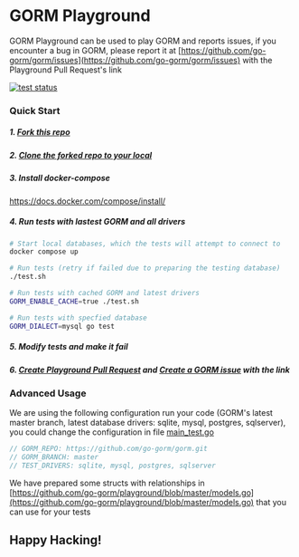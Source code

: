 # GORM Playground

GORM Playground can be used to play GORM and reports issues, if you encounter a bug in GORM, please report it at [https://github.com/go-gorm/gorm/issues](https://github.com/go-gorm/gorm/issues) with the Playground Pull Request's link

[![test status](https://github.com/go-gorm/playground/workflows/tests/badge.svg?branch=master "test status")](https://github.com/go-gorm/playground/actions)

### Quick Start

##### 1. [Fork this repo](https://docs.github.com/en/free-pro-team@latest/github/getting-started-with-github/fork-a-repo)

##### 2. [Clone the forked repo to your local](https://docs.github.com/en/free-pro-team@latest/github/creating-cloning-and-archiving-repositories/cloning-a-repository)

##### 3. Install docker-compose

https://docs.docker.com/compose/install/

##### 4. Run tests with lastest GORM and all drivers

```bash
# Start local databases, which the tests will attempt to connect to
docker compose up

# Run tests (retry if failed due to preparing the testing database)
./test.sh

# Run tests with cached GORM and latest drivers
GORM_ENABLE_CACHE=true ./test.sh

# Run tests with specfied database
GORM_DIALECT=mysql go test
```

##### 5. Modify tests and make it fail

##### 6. [Create Playground Pull Request](https://docs.github.com/en/free-pro-team@latest/github/collaborating-with-issues-and-pull-requests/creating-a-pull-request) and [Create a GORM issue](https://github.com/go-gorm/gorm/issues/new?template=bug_report.md) with the link

### Advanced Usage

We are using the following configuration run your code (GORM's latest master branch, latest database drivers: sqlite, mysql, postgres, sqlserver), you could change the configuration in file [main_test.go](https://github.com/go-gorm/playground/edit/master/main_test.go)

```go
// GORM_REPO: https://github.com/go-gorm/gorm.git
// GORM_BRANCH: master
// TEST_DRIVERS: sqlite, mysql, postgres, sqlserver
```

We have prepared some structs with relationships in [https://github.com/go-gorm/playground/blob/master/models.go](https://github.com/go-gorm/playground/blob/master/models.go) that you can use for your tests

## Happy Hacking!
